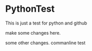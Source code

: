 # PythonTest
This is just a test for python and github


make some changes here.

some other changes.
commanline test
